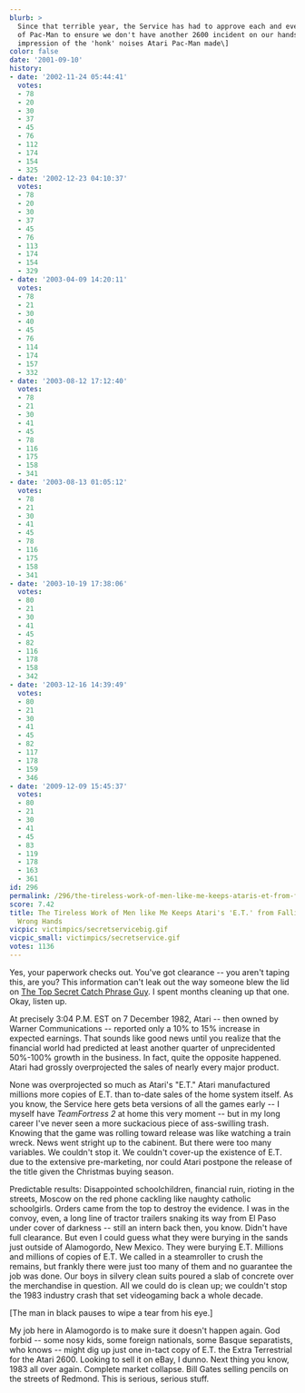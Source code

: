 ```yaml
---
blurb: >
  Since that terrible year, the Service has had to approve each and every new port
  of Pac-Man to ensure we don't have another 2600 incident on our hands. \[Does his
  impression of the 'honk' noises Atari Pac-Man made\]
color: false
date: '2001-09-10'
history:
- date: '2002-11-24 05:44:41'
  votes:
  - 78
  - 20
  - 30
  - 37
  - 45
  - 76
  - 112
  - 174
  - 154
  - 325
- date: '2002-12-23 04:10:37'
  votes:
  - 78
  - 20
  - 30
  - 37
  - 45
  - 76
  - 113
  - 174
  - 154
  - 329
- date: '2003-04-09 14:20:11'
  votes:
  - 78
  - 21
  - 30
  - 40
  - 45
  - 76
  - 114
  - 174
  - 157
  - 332
- date: '2003-08-12 17:12:40'
  votes:
  - 78
  - 21
  - 30
  - 41
  - 45
  - 78
  - 116
  - 175
  - 158
  - 341
- date: '2003-08-13 01:05:12'
  votes:
  - 78
  - 21
  - 30
  - 41
  - 45
  - 78
  - 116
  - 175
  - 158
  - 341
- date: '2003-10-19 17:38:06'
  votes:
  - 80
  - 21
  - 30
  - 41
  - 45
  - 82
  - 116
  - 178
  - 158
  - 342
- date: '2003-12-16 14:39:49'
  votes:
  - 80
  - 21
  - 30
  - 41
  - 45
  - 82
  - 117
  - 178
  - 159
  - 346
- date: '2009-12-09 15:45:37'
  votes:
  - 80
  - 21
  - 30
  - 41
  - 45
  - 83
  - 119
  - 178
  - 163
  - 361
id: 296
permalink: /296/the-tireless-work-of-men-like-me-keeps-ataris-et-from-falling-into-the-wrong-hands/
score: 7.42
title: The Tireless Work of Men like Me Keeps Atari's 'E.T.' from Falling into the
  Wrong Hands
vicpic: victimpics/secretservicebig.gif
vicpic_small: victimpics/secretservice.gif
votes: 1136
---
```


Yes, your paperwork checks out. You've got clearance -- you aren't
taping this, are you? This information can't leak out the way someone
blew the lid on [The Top Secret Catch Phrase Guy](@/victim/25.md). I
spent months cleaning up that one. Okay, listen up.

At precisely 3:04 P.M. EST on 7 December 1982, Atari -- then owned by
Warner Communications -- reported only a 10% to 15% increase in expected
earnings. That sounds like good news until you realize that the
financial world had predicted at least another quarter of unprecidented
50%-100% growth in the business. In fact, quite the opposite happened.
Atari had grossly overprojected the sales of nearly every major product.

None was overprojected so much as Atari's "E.T." Atari manufactured
millions more copies of E.T. than to-date sales of the home system
itself. As you know, the Service here gets beta versions of all the
games early -- I myself have *TeamFortress 2* at home this very moment
-- but in my long career I've never seen a more suckacious piece of
ass-swilling trash. Knowing that the game was rolling toward release was
like watching a train wreck. News went stright up to the cabinent. But
there were too many variables. We couldn't stop it. We couldn't cover-up
the existence of E.T. due to the extensive pre-marketing, nor could
Atari postpone the release of the title given the Christmas buying
season.

Predictable results: Disappointed schoolchildren, financial ruin,
rioting in the streets, Moscow on the red phone cackling like naughty
catholic schoolgirls. Orders came from the top to destroy the evidence.
I was in the convoy, even, a long line of tractor trailers snaking its
way from El Paso under cover of darkness -- still an intern back then,
you know. Didn't have full clearance. But even I could guess what they
were burying in the sands just outside of Alamogordo, New Mexico. They
were burying E.T. Millions and millions of copies of E.T. We called in a
steamroller to crush the remains, but frankly there were just too many
of them and no guarantee the job was done. Our boys in silvery clean
suits poured a slab of concrete over the merchandise in question. All we
could do is clean up; we couldn't stop the 1983 industry crash that set
videogaming back a whole decade.

\[The man in black pauses to wipe a tear from his eye.\]

My job here in Alamogordo is to make sure it doesn't happen again. God
forbid -- some nosy kids, some foreign nationals, some Basque
separatists, who knows -- might dig up just one in-tact copy of E.T. the
Extra Terrestrial for the Atari 2600. Looking to sell it on eBay, I
dunno. Next thing you know, 1983 all over again. Complete market
collapse. Bill Gates selling pencils on the streets of Redmond. This is
serious, serious stuff.